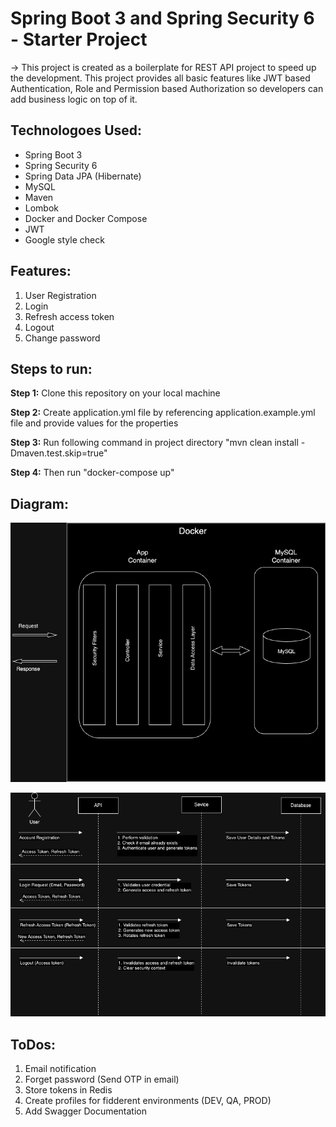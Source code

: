# Spring Boot 3 and Spring Security 6 - Starter Project

-> This project is created as a boilerplate for REST API project to speed up the development. This project provides all basic features like JWT based Authentication, Role and Permission based Authorization so developers can add business logic on top of it.

## Technologoes Used:

- Spring Boot 3
- Spring Security 6
- Spring Data JPA (Hibernate)
- MySQL
- Maven
- Lombok
- Docker and Docker Compose
- JWT
- Google style check

## Features:

1. User Registration
2. Login
3. Refresh access token
4. Logout
5. Change password

## Steps to run:

**Step 1:** Clone this repository on your local machine

**Step 2:** Create application.yml file by referencing application.example.yml file and provide values for the properties

**Step 3:** Run following command in project directory "mvn clean install -Dmaven.test.skip=true"

**Step 4:** Then run "docker-compose up"

## Diagram:

![Alt text](src/main/resources/static/Spring%20Starter%20System.png)

![Alt text](src/main/resources/static/Spring%20Starter%20Flow%20Diagram.png)

## ToDos:

1. Email notification
2. Forget password (Send OTP in email)
3. Store tokens in Redis
4. Create profiles for fidderent environments (DEV, QA, PROD)
5. Add Swagger Documentation
